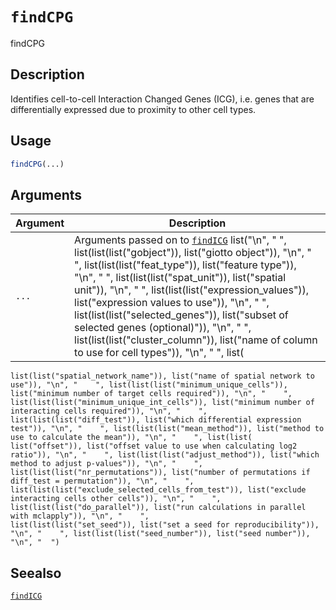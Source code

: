 # `findCPG`

findCPG


## Description

Identifies cell-to-cell Interaction Changed Genes (ICG),
 i.e. genes that are differentially expressed due to proximity to other cell types.


## Usage

```r
findCPG(...)
```


## Arguments

Argument      |Description
------------- |----------------
`...`     |      Arguments passed on to [`findICG`](#findicg)   list("\n", "    ", list(list(list("gobject")), list("giotto object")), "\n", "    ", list(list(list("feat_type")), list("feature type")), "\n", "    ", list(list(list("spat_unit")), list("spatial unit")), "\n", "    ", list(list(list("expression_values")), list("expression values to use")), "\n", "    ", list(list(list("selected_genes")), list("subset of selected genes (optional)")), "\n", "    ", list(list(list("cluster_column")), list("name of column to use for cell types")), "\n", "    ", list(
    list(list("spatial_network_name")), list("name of spatial network to use")), "\n", "    ", list(list(list("minimum_unique_cells")), list("minimum number of target cells required")), "\n", "    ", list(list(list("minimum_unique_int_cells")), list("minimum number of interacting cells required")), "\n", "    ", list(list(list("diff_test")), list("which differential expression test")), "\n", "    ", list(list(list("mean_method")), list("method to use to calculate the mean")), "\n", "    ", list(list(
    list("offset")), list("offset value to use when calculating log2 ratio")), "\n", "    ", list(list(list("adjust_method")), list("which method to adjust p-values")), "\n", "    ", list(list(list("nr_permutations")), list("number of permutations if diff_test = permutation")), "\n", "    ", list(list(list("exclude_selected_cells_from_test")), list("exclude interacting cells other cells")), "\n", "    ", list(list(list("do_parallel")), list("run calculations in parallel with mclapply")), "\n", "    ", 
    list(list(list("set_seed")), list("set a seed for reproducibility")), "\n", "    ", list(list(list("seed_number")), list("seed number")), "\n", "  ")


## Seealso

[`findICG`](#findicg)


